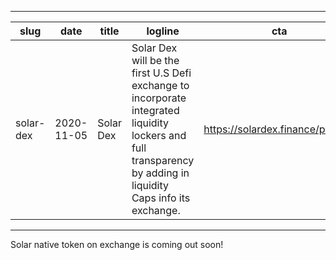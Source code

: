 
---
slug | date |title | logline | cta | logo | category | status | website | twitter | telegram 
--- | --- | --- | --- |--- |--- |--- |--- |--- |--- |--- 
solar-dex | 2020-11-05 | Solar Dex | Solar Dex will be the first U.S Defi exchange to incorporate integrated liquidity lockers and full transparency by adding in liquidity Caps info its exchange. | https://solardex.finance/preSale | /img/solardex-logo.svg | defi, dex, governance | building | https://SolarDex.finance |  https://twitter.com/solar_dex?s=21 | https://t.me/solardexofficialchat 
---

Solar native token on exchange is coming out soon!
